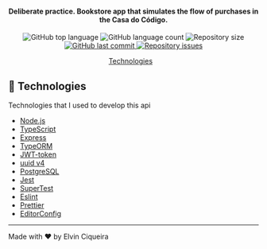 <h4 align="center">
  Deliberate practice. Bookstore app that simulates the flow of purchases in the Casa do Código.
</h4>
<p align="center">

  <img alt="GitHub top language" src="https://img.shields.io/github/languages/top/elvinciqueira/api-casa-do-codigo">

  <img alt="GitHub language count" src="https://img.shields.io/github/languages/count/elvinciqueira/api-casa-do-codigo">


  <img alt="Repository size" src="https://img.shields.io/github/repo-size/elvinciqueira/api-casa-do-codigo.svg">
  <a href="https://github.com/elvinciqueira/api-casa-do-codigo/commits/master">
    <img alt="GitHub last commit" src="https://img.shields.io/github/last-commit/elvinciqueira/api-casa-do-codigo.svg">
  </a>

  <a href="https://github.com/elvinciqueira/api-casa-do-codigo/issues">
    <img alt="Repository issues" src="https://img.shields.io/github/issues/elvinciqueira/api-casa-do-codigo">
  </a>


</p>

<p align="center">
  <a href="#rocket-technologies">Technologies</a>&nbsp;&nbsp;&nbsp;
</p>

## :rocket: Technologies



Technologies that I used to develop this api

- [Node.js](https://nodejs.org/en/)
- [TypeScript](https://www.typescriptlang.org/)
- [Express](https://expressjs.com/pt-br/)
- [TypeORM](https://typeorm.io/#/)
- [JWT-token](https://jwt.io/)
- [uuid v4](https://github.com/thenativeweb/uuidv4/)
- [PostgreSQL](https://www.postgresql.org/)
- [Jest](https://jestjs.io/)
- [SuperTest](https://github.com/visionmedia/supertest)
- [Eslint](https://eslint.org/)
- [Prettier](https://prettier.io/)
- [EditorConfig](https://editorconfig.org/)

---
Made with ♥ by Elvin Ciqueira

[nodejs]: https://nodejs.org/
[yarn]: https://yarnpkg.com/
[vc]: https://code.visualstudio.com/
[vceditconfig]: https://marketplace.visualstudio.com/items?itemName=EditorConfig.EditorConfig
[vceslint]: https://marketplace.visualstudio.com/items?itemName=dbaeumer.vscode-eslint
